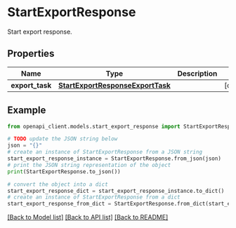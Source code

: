 # StartExportResponse

Start export response.

## Properties

Name | Type | Description | Notes
------------ | ------------- | ------------- | -------------
**export_task** | [**StartExportResponseExportTask**](StartExportResponseExportTask.md) |  | [optional] 

## Example

```python
from openapi_client.models.start_export_response import StartExportResponse

# TODO update the JSON string below
json = "{}"
# create an instance of StartExportResponse from a JSON string
start_export_response_instance = StartExportResponse.from_json(json)
# print the JSON string representation of the object
print(StartExportResponse.to_json())

# convert the object into a dict
start_export_response_dict = start_export_response_instance.to_dict()
# create an instance of StartExportResponse from a dict
start_export_response_from_dict = StartExportResponse.from_dict(start_export_response_dict)
```
[[Back to Model list]](../README.md#documentation-for-models) [[Back to API list]](../README.md#documentation-for-api-endpoints) [[Back to README]](../README.md)


